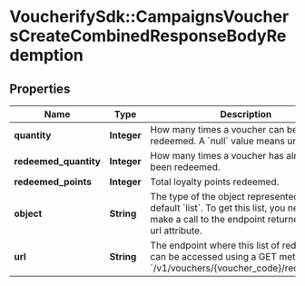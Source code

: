 # VoucherifySdk::CampaignsVouchersCreateCombinedResponseBodyRedemption

## Properties

| Name | Type | Description | Notes |
| ---- | ---- | ----------- | ----- |
| **quantity** | **Integer** | How many times a voucher can be redeemed. A &#x60;null&#x60; value means unlimited. | [optional] |
| **redeemed_quantity** | **Integer** | How many times a voucher has already been redeemed. | [optional] |
| **redeemed_points** | **Integer** | Total loyalty points redeemed. | [optional] |
| **object** | **String** | The type of the object represented is by default &#x60;list&#x60;. To get this list, you need to make a call to the endpoint returned in the url attribute. | [optional][default to &#39;list&#39;] |
| **url** | **String** | The endpoint where this list of redemptions can be accessed using a GET method. &#x60;/v1/vouchers/{voucher_code}/redemptions&#x60; | [optional] |

